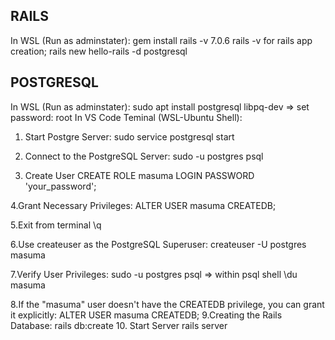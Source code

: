 ## RAILS
In WSL (Run as adminstater):
gem install rails -v 7.0.6
rails -v
for rails app creation;
rails new hello-rails -d postgresql
## POSTGRESQL
In WSL (Run as adminstater):
sudo apt install postgresql libpq-dev
=> set password: root
In VS Code Teminal (WSL-Ubuntu Shell):
1. Start Postgre Server:
sudo service postgresql start

3. Connect to the PostgreSQL Server:
sudo -u postgres psql

5. Create User
CREATE ROLE masuma LOGIN PASSWORD 'your_password';

4.Grant Necessary Privileges:
 ALTER USER masuma CREATEDB;
 
5.Exit from terminal 
\q

6.Use createuser as the PostgreSQL Superuser:
createuser -U postgres masuma

7.Verify User Privileges:
 sudo -u postgres psql
=> within psql shell
 \du masuma
 
8.If the "masuma" user doesn't have the CREATEDB privilege, you can grant it explicitly:
ALTER USER masuma CREATEDB;
9.Creating the Rails Database:
 rails db:create
10. Start Server
rails server
